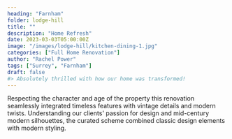```yaml
---
heading: "Farnham"
folder: lodge-hill
title: ""
description: "Home Refresh"
date: 2023-03-03T05:00:00Z
image: "/images/lodge-hill/kitchen-dining-1.jpg"
categories: ["Full Home Renovation"]
author: "Rachel Power"
tags: ["Surrey", "Farnham"]
draft: false
#> Absolutely thrilled with how our home was transformed!
---
```


Respecting the character and age of the property this renovation seamlessly integrated timeless features with vintage details and modern twists.  Understanding our clients' passion for design and mid-century modern silhouettes, the curated scheme combined classic design elements with modern styling.  
